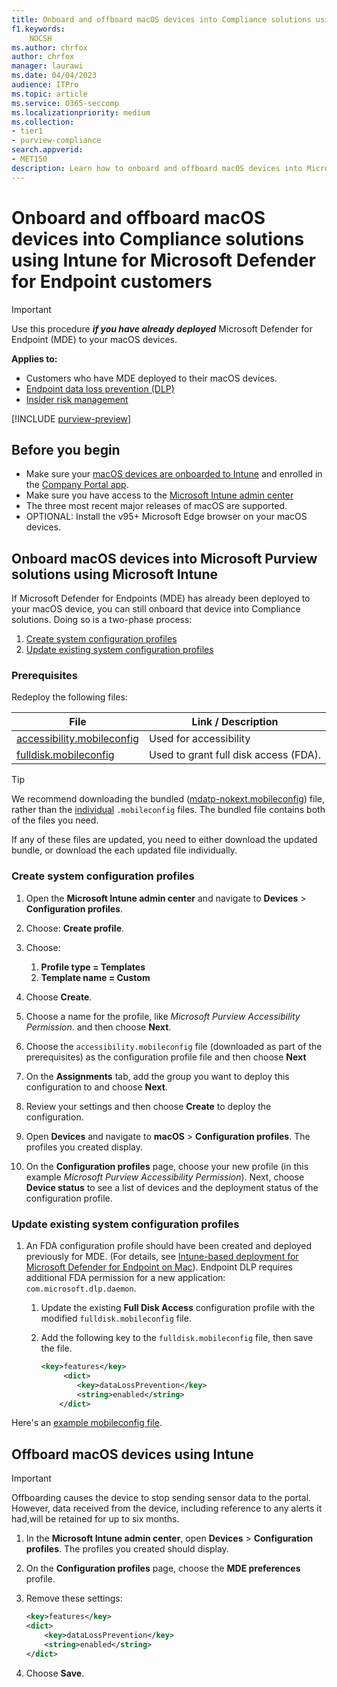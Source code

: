 ```yaml
---
title: Onboard and offboard macOS devices into Compliance solutions using Microsoft Intune for Microsoft Defender for Endpoint customers
f1.keywords:
    NOCSH
ms.author: chrfox
author: chrfox
manager: laurawi
ms.date: 04/04/2023
audience: ITPro
ms.topic: article
ms.service: O365-seccomp
ms.localizationpriority: medium
ms.collection: 
- tier1
- purview-compliance 
search.appverid:
- MET150 
description: Learn how to onboard and offboard macOS devices into Microsoft Purview solutions using Microsoft Intune for MDE customers
---
```


# Onboard and offboard macOS devices into Compliance solutions using Intune for Microsoft Defender for Endpoint customers

> [!IMPORTANT]
> Use this procedure ***if you have already deployed***  Microsoft Defender for Endpoint (MDE) to your macOS devices.

**Applies to:**

- Customers who have MDE deployed to their macOS devices.
- [Endpoint data loss prevention (DLP)](./endpoint-dlp-learn-about.md)
- [Insider risk management](insider-risk-management.md)


[!INCLUDE [purview-preview](../includes/purview-preview.md)]

## Before you begin

- Make sure your [macOS devices are onboarded to Intune](/mem/intune/fundamentals/deployment-guide-platform-macos) and enrolled in the [Company Portal app](/mem/intune/user-help/enroll-your-device-in-intune-macos-cp). 
- Make sure you have access to the [Microsoft Intune admin center](https://endpoint.microsoft.com/#home)
- The three most recent major releases of macOS are supported.
- OPTIONAL: Install the v95+ Microsoft Edge browser on your macOS devices.

## Onboard macOS devices into Microsoft Purview solutions using Microsoft Intune

If Microsoft Defender for Endpoints (MDE) has already been deployed to your macOS device, you can still onboard that device into Compliance solutions. Doing so is a two-phase process:

1. [Create system configuration profiles](#create-system-configuration-profiles)
1. [Update existing system configuration profiles](#update-existing-system-configuration-profiles)


### Prerequisites

 Redeploy the following files:

|File     | Link / Description    |
|---------|---------|
|[accessibility.mobileconfig](https://raw.githubusercontent.com/microsoft/mdatp-xplat/master/macos/mobileconfig/profiles/accessibility.mobileconfig) |Used for accessibility|
| [fulldisk.mobileconfig](https://raw.githubusercontent.com/microsoft/mdatp-xplat/master/macos/mobileconfig/profiles/fulldisk.mobileconfig)  | Used to grant full disk access (FDA).|

> [!TIP]
> We recommend downloading the bundled ([mdatp-nokext.mobileconfig](https://raw.githubusercontent.com/microsoft/mdatp-xplat/master/macos/mobileconfig/combined/mdatp-nokext.mobileconfig)) file, rather than the [individual](https://github.com/microsoft/mdatp-xplat/tree/master/macos/mobileconfig/profiles)
 `.mobileconfig` files. The bundled file contains both of the files you need.
>
> If any of these files are updated, you need to either download the updated bundle, or download the each updated file individually.

### Create system configuration profiles 

1. Open the **Microsoft Intune admin center** and navigate to **Devices** > **Configuration profiles**.

2. Choose: **Create profile**.

3. Choose:
    1. **Profile type = Templates**
    1. **Template name = Custom**

4. Choose **Create**.

5. Choose a name for the profile, like *Microsoft Purview Accessibility Permission*. and then choose **Next**.

6. Choose the `accessibility.mobileconfig` file (downloaded as part of the prerequisites) as the configuration profile file and then choose **Next**

7. On the **Assignments** tab, add the group you want to deploy this configuration to and choose **Next**.

8. Review your settings and then choose **Create** to deploy the configuration.

9. Open **Devices** and navigate to **macOS** > **Configuration profiles**. The profiles you created display.

10. On the **Configuration profiles** page, choose your new profile (in this example *Microsoft Purview Accessibility Permission*). Next, choose **Device status** to see a list of devices and the deployment status of the configuration profile.

### Update existing system configuration profiles

1. An FDA configuration profile should have been created and deployed previously for MDE. (For details, see [Intune-based deployment for Microsoft Defender for Endpoint on Mac](/microsoft-365/security/defender-endpoint/mac-install-with-intune#full-disk-access)). Endpoint DLP requires additional FDA permission for a new application: `com.microsoft.dlp.daemon`.
    1. Update the existing **Full Disk Access** configuration profile with the modified `fulldisk.mobileconfig` file.
    1. Add the following key to the `fulldisk.mobileconfig` file, then save the file.

        ```xml
        <key>features</key> 
             <dict> 
                <key>dataLossPrevention</key> 
                <string>enabled</string> 
            </dict> 
        ```

Here's an [example mobileconfig file](https://raw.githubusercontent.com/microsoft/mdatp-xplat/master/macos/settings/data_loss_prevention/com.microsoft.wdav.mobileconfig).

## Offboard macOS devices using Intune

> [!IMPORTANT]
> Offboarding causes the device to stop sending sensor data to the portal. However, data received from the device, including reference to any alerts it had,will be retained for up to six months.

1. In the **Microsoft Intune admin center**, open **Devices** > **Configuration profiles**. The profiles you created should display.

2. On the **Configuration profiles** page, choose the **MDE preferences** profile.

3. Remove these settings:
   
    ```xml
    <key>features</key>
    <dict>
        <key>dataLossPrevention</key>
        <string>enabled</string>
    </dict>
    ```

4. Choose **Save**.
